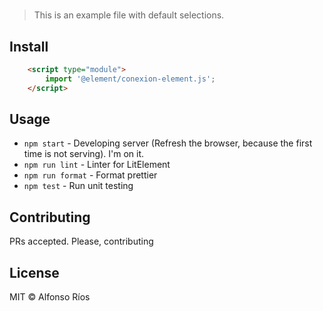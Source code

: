 # <conexion-element>

> This is an example file with default selections.

## Install

```html
    <script type="module">
        import '@element/conexion-element.js';
    </script>
```

## Usage

- `npm start` - Developing server (Refresh the browser, because the first time is not serving). I'm on it.
- `npm run lint` - Linter for LitElement
- `npm run format` - Format prettier
- `npm test` - Run unit testing

## Contributing

PRs accepted. Please, contributing

## License

MIT © Alfonso Ríos
